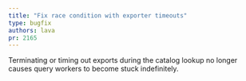 ```yaml
---
title: "Fix race condition with exporter timeouts"
type: bugfix
authors: lava
pr: 2165
---
```


Terminating or timing out exports during the catalog lookup no longer causes
query workers to become stuck indefinitely.
